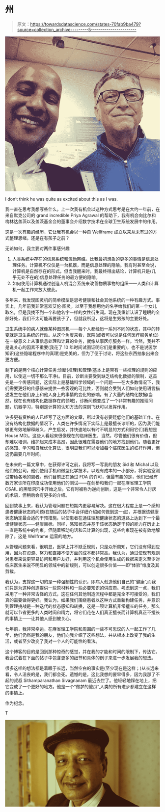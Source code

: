 # 州

> 原文：<https://towardsdatascience.com/states-70fab9ba479?source=collection_archive---------5----------------------->

![](img/257e4e676186a3a598898520803798f5.png)

I don’t think he was quite as excited about this as I was.

我一直在思考我想写些什么。上一次我有机会以这种方式思考是在大约一年前，在来自默克公司的 grand incredible Priya Agrawal 的帮助下，我有机会向比尔和梅林达盖茨以及盖茨基金会的董事会介绍数字技术在全球卫生系统发展中的作用。

这是一次有趣的经历，它让我有机会以一种自 Wellframe 成立以来从未有过的方式整理思绪。还是在有孩子之前？

无论如何，我主要对两件事感兴趣

1.  人类系统中存在的信息系统和激励网络。比我最初想象的更多的事情是信息处理任务。计算机不仅仅是一台机器，而是信息处理的隐喻。我有时甚至会说，计算机是自然存在的形式，但当我醒来时，我最终得出结论，计算机只是(几乎无处不在的)信息处理任务的最方便的隐喻。
2.  如何使用计算机通过创造人机混合系统来改善物质事物的组织——人类和计算机一起工作来放大彼此。

多年来，我发现图灵机的简单模型是思考健康和社会其他系统的一种有趣方式。事实上，几年前我非常喜欢艾伦·图灵，以至于我想用他的名字给我们的第一个女儿取名，但是我找不到一个和他名字一样的女性衍生词。现在我重新认识了睡眠的全部好处，我们不太可能再要孩子了，但就我所见，这将是生男孩的主要好处。

卫生系统中的病人就像某种图灵机——每个人都经历一系列不同的状态，其中的转变就是卫生系统的行动。从这个角度来看，医院(或者可以说是任何医疗服务单位)在一般意义上从事信息处理和计算的业务，就像从事医疗服务一样。当然，我并不是说关心的因素不重要(我花了 10 年时间试图证明它们是重要的)，也不是说医学知识(这些隐喻程序中的真理)是完美的，但为了便于讨论，将这些东西抽象出来会更方便。

剩下的是两个核心计算任务:诊断(推理)和管理(基本上是带有一些推理的规则的应用，以使这一切不那么干净)。目前，诊断主要受到缺乏结构化数据的限制，这首先是一个传感问题，这实际上是基础科学领域的一个问题——在大多数情况下，我们需要更好的传感器来提供一些客观的可比性，否则就会受到人们如何使用语言描述发生在他们身上和他人身上的事情的变化的影响。有了大量的结构化数据(当然，现在也有结构化数据存在的领域)，诊断问题变成了一个非常有趣的推理问题，机器学习，特别是计算的认知方法的深刻飞跃可以发挥作用。

许多更有资格的人已经写了这方面的文章，所以没有必要贬低他们的基础工作。在没有结构化数据的情况下，人类在许多情况下实际上是最擅长诊断的，因为我们能够更有效地解释歧义，产生启发，并快速地以有时不明显的方式利用它们(我想是 House MD)。这些人看起来很像现在的临床医生，当然，尽管他们很有价值，但却难以培训，维护起来成本高昂，因此很难在需要他们的地方找到他们。随着更好的感知、学习和自我优化算法，很明显我们可以增加每个临床医生的杠杆作用，但这仍需要几年时间。

在未来的一篇文章中，在获得许可之前，我将写一写我的朋友 Sid 和 Michal 以及他们的公司，他们使用手机和微型化学技术，以现有成本的一小部分，将实验室测试带给各地的患者。他们目前正在通过 FDA 的许可，但最有趣的是，他们已经有数万家诊所在印度成功使用他们的测试——在剑桥和我们一起在麻省理工学院 CSAIL 的黑暗洞穴中开始之后。它有时被称为逆向创新，这是一个非常令人讨厌的术语，但稍后会有更多的介绍。

回到故事上来，我认为管理问题在短期内更容易解决。这在很大程度上是一个感知患者健康状态的问题(在随后的帖子中会详细介绍如何做到这一点)，并根据该健康状态确定最合适的干预措施，以使患者在通往理想健康状态的道路上达到下一个最佳健康状态——健康目标。同样，感知状态并基于该状态确定干预的能力在历史上一直是系统中的约束，但随着移动电话和云计算的出现，这些约束现在被有效地解除了。这是 Wellframe 运营的地方。

从管理问题来看，很明显，医学上并不缺乏规则，只是众所周知，它们没有得到应用，因为在资源、努力和直接不便方面的成本都非常高。我认为，通过使现有规则对患者来说更容易访问和用户友好，并利用这个机会使用生成的数据来定义至少对临床医生来说不明显的领域中的新规则，可以创造很多价值——即“体验”维度及其剪裁。

我认为，支撑这一切的是一种强制性的认识，即病人创造他们自己的“健康”,而我们只是为这种创造提供一些原材料和一些必要知识的供应商。考虑到这一点，我们采用了一种非常古怪的方式，这在任何其他制造流程中都是完全不可接受的，我们真的需要做得更好。我认为，如果我们围绕患者以这种方式重新构建任务，并意识到管理挑战是一种迭代的状态感知和转换，这是一项计算机非常擅长的任务，那么就可以节省更多的人类时间和精力，将它们花在人们真正擅长而计算机真正不擅长的事情上——让其他人感到被关心。

七年前，我非常幸运，在麻省理工学院和周围的一些不可思议的人一起工作了几年，他们仍然是我的朋友，他们向我介绍了这些想法，并从根本上改变了我的生活，或者至少改变了我对一个人的可能性的看法。

这个博客的目的是回到那种惊奇的感觉，并在我的才能和时间的限制下，传达它。我会试着在下面的帖子中包含更多的细节和具体的例子来进一步发展我的想法。

很多这样的想法都是着眼于长远，当然空白的事实是(至少现在是这样；)从长远来看，令人沮丧的是，我们都会死。遗憾的是，这比我想的要早得多，因为我那了不起的叔叔 Sithamparanathan Sivagnanam 最近去世了。他轻轻地踩在地上，把它变成了一个更好的地方。他是一个“做梦的傻瓜”,人类的所有进步都建立在这样的事情上。

作为纪念。

T

![](img/65b5d27c785e4713d601d62eca61e24e.png)